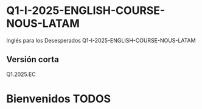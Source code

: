 # Q1-I-2025-ENGLISH-COURSE-NOUS-LATAM
Inglés para los Desesperados Q1-I-2025-ENGLISH-COURSE-NOUS-LATAM

## Versión corta

Q1.2025.EC

# Bienvenidos TODOS
